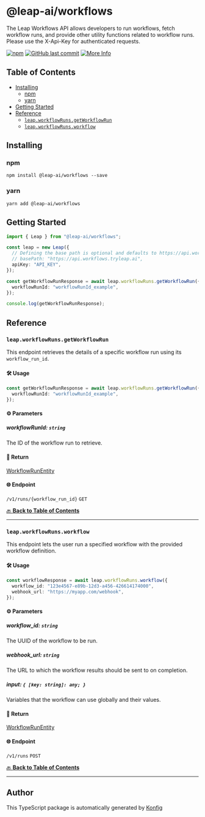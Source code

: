 # @leap-ai/workflows

The Leap Workflows API allows developers to run workflows, fetch workflow runs, and provide other utility functions related to workflow runs. Please use the X-Api-Key for authenticated requests.

[![npm](https://img.shields.io/badge/npm-v1.0.0-blue)](https://www.npmjs.com/package/@leap-ai/workflows/v/1.0.0)
[![GitHub last commit](https://img.shields.io/github/last-commit/leap-ai/workflows-sdks/tree/main/sdks/typescript.svg)](https://github.com/leap-ai/workflows-sdks/tree/main/sdks/typescript/commits)
[![More Info](https://img.shields.io/badge/More%20Info-Click%20Here-orange)](https://tryleap.ai/)

## Table of Contents

<!-- toc -->

- [Installing](#installing)
  * [npm](#npm)
  * [yarn](#yarn)
- [Getting Started](#getting-started)
- [Reference](#reference)
  * [`leap.workflowRuns.getWorkflowRun`](#leapworkflowrunsgetworkflowrun)
  * [`leap.workflowRuns.workflow`](#leapworkflowrunsworkflow)

<!-- tocstop -->

## Installing

### npm
```
npm install @leap-ai/workflows --save
```

### yarn
```
yarn add @leap-ai/workflows
```

## Getting Started

```typescript
import { Leap } from "@leap-ai/workflows";

const leap = new Leap({
  // Defining the base path is optional and defaults to https://api.workflows.tryleap.ai
  // basePath: "https://api.workflows.tryleap.ai",
  apiKey: "API_KEY",
});

const getWorkflowRunResponse = await leap.workflowRuns.getWorkflowRun({
  workflowRunId: "workflowRunId_example",
});

console.log(getWorkflowRunResponse);
```

## Reference


### `leap.workflowRuns.getWorkflowRun`

This endpoint retrieves the details of a specific workflow run using its `workflow_run_id`.

#### 🛠️ Usage

```typescript
const getWorkflowRunResponse = await leap.workflowRuns.getWorkflowRun({
  workflowRunId: "workflowRunId_example",
});
```

#### ⚙️ Parameters

##### workflowRunId: `string`

The ID of the workflow run to retrieve.

#### 🔄 Return

[WorkflowRunEntity](./models/workflow-run-entity.ts)

#### 🌐 Endpoint

`/v1/runs/{workflow_run_id}` `GET`

[🔙 **Back to Table of Contents**](#table-of-contents)

---


### `leap.workflowRuns.workflow`

This endpoint lets the user run a specified workflow with the provided workflow definition.

#### 🛠️ Usage

```typescript
const workflowResponse = await leap.workflowRuns.workflow({
  workflow_id: "123e4567-e89b-12d3-a456-426614174000",
  webhook_url: "https://myapp.com/webhook",
});
```

#### ⚙️ Parameters

##### workflow_id: `string`

The UUID of the workflow to be run.

##### webhook_url: `string`

The URL to which the workflow results should be sent to on completion.

##### input: `{ [key: string]: any; }`

Variables that the workflow can use globally and their values.

#### 🔄 Return

[WorkflowRunEntity](./models/workflow-run-entity.ts)

#### 🌐 Endpoint

`/v1/runs` `POST`

[🔙 **Back to Table of Contents**](#table-of-contents)

---


## Author
This TypeScript package is automatically generated by [Konfig](https://konfigthis.com)
